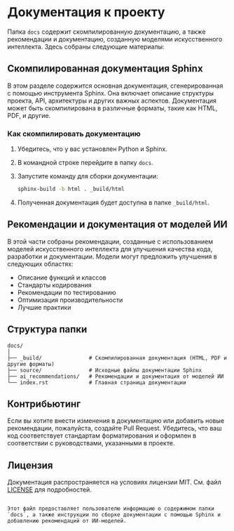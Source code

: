 
# Документация к проекту

Папка `docs` содержит скомпилированную документацию, а также рекомендации и документацию, созданную моделями искусственного интеллекта. Здесь собраны следующие материалы:

## Скомпилированная документация Sphinx

В этом разделе содержится основная документация, сгенерированная с помощью инструмента Sphinx. Она включает описание структуры проекта, API, архитектуры и других важных аспектов. Документация может быть скомпилирована в различные форматы, такие как HTML, PDF, и другие.

### Как скомпилировать документацию

1. Убедитесь, что у вас установлен Python и Sphinx.
2. В командной строке перейдите в папку `docs`.
3. Запустите команду для сборки документации:

   ```bash
   sphinx-build -b html . _build/html
   ```

4. Полученная документация будет доступна в папке `_build/html`.

## Рекомендации и документация от моделей ИИ

В этой части собраны рекомендации, созданные с использованием моделей искусственного интеллекта для улучшения качества кода, разработки и документации. Модели могут предложить улучшения в следующих областях:

- Описание функций и классов
- Стандарты кодирования
- Рекомендации по тестированию
- Оптимизация производительности
- Лучшие практики

## Структура папки

```
docs/
│
├── _build/               # Скомпилированная документация (HTML, PDF и другие форматы)
├── source/               # Исходные файлы документации Sphinx
├── ai_recommendations/   # Рекомендации и документация от моделей ИИ
└── index.rst             # Главная страница документации
```

## Контрибьютинг

Если вы хотите внести изменения в документацию или добавить новые рекомендации, пожалуйста, создайте Pull Request. Убедитесь, что ваш код соответствует стандартам форматирования и оформлен в соответствии с руководствами, указанными в проекте.

## Лицензия

Документация распространяется на условиях лицензии MIT. См. файл [LICENSE](../LICENSE) для подробностей.
```

Этот файл предоставляет пользователю информацию о содержимом папки `docs`, а также инструкции по сборке документации с помощью Sphinx и добавлению рекомендаций от ИИ-моделей.